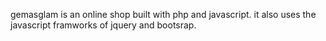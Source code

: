 gemasglam is an online shop built with php and javascript. it also uses the javascript framworks of jquery and bootsrap.
